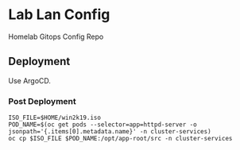 # Lab Lan Config

Homelab Gitops Config Repo

## Deployment

Use ArgoCD.

### Post Deployment

```shell
ISO_FILE=$HOME/win2k19.iso
POD_NAME=$(oc get pods --selector=app=httpd-server -o jsonpath='{.items[0].metadata.name}' -n cluster-services)
oc cp $ISO_FILE $POD_NAME:/opt/app-root/src -n cluster-services
```
